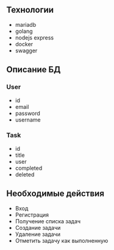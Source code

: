 ## Технологии

- mariadb
- golang
- nodejs express
- docker
- swagger

## Описание БД

### User

- id
- email
- password
- username

### Task

- id
- title
- user
- completed
- deleted

## Необходимые действия

- Вход
- Регистрация
- Получение списка задач
- Создание задачи
- Удаление задачи
- Отметить задачу как выполненную
